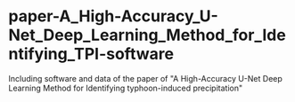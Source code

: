 # paper-A_High-Accuracy_U-Net_Deep_Learning_Method_for_Identifying_TPI-software
Including software and data of the paper of "A High-Accuracy U-Net Deep Learning Method for Identifying typhoon-induced precipitation"

